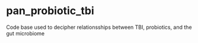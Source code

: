 # pan_probiotic_tbi
Code base used to decipher relationsships between TBI, probiotics, and the gut microbiome
